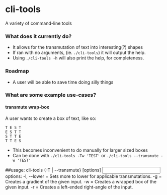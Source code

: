 # cli-tools
A variety of command-line tools

### What does it currently do?
* It allows for the transmutation of text into interesting(?) shapes
* If ran with no arguments, (ie. `./cli-tools`) it will output the help.
* Using `./cli-tools -h` will also print the help, for completeness.

### Roadmap
* A user will be able to save time doing silly things

### What are some example use-cases?
#### transmute wrap-box
A user wants to create a box of text, like so:
```
T E S T
E S T T
S T T E
T T E S
```
* This becomes inconvenient to do manually for larger sized boxes
* Can be done with `./cli-tools -Tw 'TEST'` or `./cli-tools --transmute -w 'TEST'`

##usage:
cli-tools {-T | --transmute} [options] <input>
options:
  -l, --lower = Sets more to lower for applicable transmutations.
  -g = Creates a gradient of the given input.
  -w = Creates a wrapped box of the given input.
  -r = Creates a left-ended right-angle of the input.

